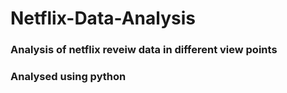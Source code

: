 # Netflix-Data-Analysis
### Analysis of netflix reveiw data in different view points
### Analysed using python
